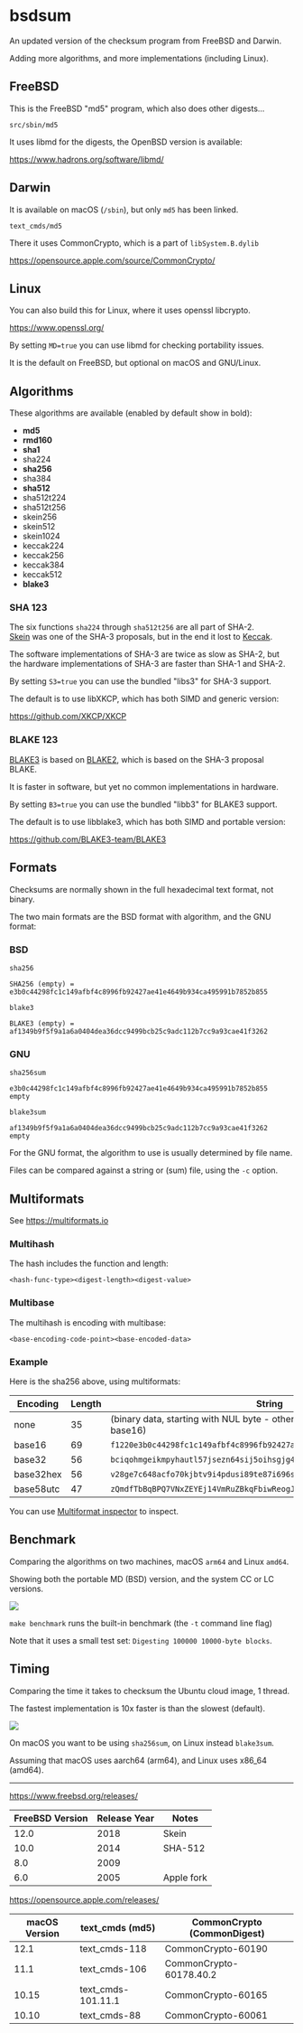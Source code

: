 # bsdsum

An updated version of the checksum program from FreeBSD and Darwin.

Adding more algorithms, and more implementations (including Linux).

## FreeBSD

This is the FreeBSD "md5" program, which also does other digests...

`src/sbin/md5`

It uses libmd for the digests, the OpenBSD version is available:

<https://www.hadrons.org/software/libmd/>

## Darwin

It is available on macOS (`/sbin`), but only `md5` has been linked.

`text_cmds/md5`

There it uses CommonCrypto, which is a part of `libSystem.B.dylib`

<https://opensource.apple.com/source/CommonCrypto/>

## Linux

You can also build this for Linux, where it uses openssl libcrypto.

<https://www.openssl.org/>

By setting `MD=true` you can use libmd for checking portability issues.

It is the default on FreeBSD, but optional on macOS and GNU/Linux.

## Algorithms

These algorithms are available (enabled by default show in bold):

- **md5**
- **rmd160**
- **sha1**
- sha224
- **sha256**
- sha384
- **sha512**
- sha512t224
- sha512t256
- skein256
- skein512
- skein1024
- keccak224
- keccak256
- keccak384
- keccak512
- **blake3**

### SHA 123

The six functions `sha224` through `sha512t256` are all part of SHA-2.<br />
[Skein](https://web.archive.org/web/20210401000151/http://www.skein-hash.info/)
was one of the SHA-3 proposals, but in the end it lost to [Keccak](https://keccak.team/).

The software implementations of SHA-3 are twice as slow as SHA-2, but<br />
the hardware implementations of SHA-3 are faster than SHA-1 and SHA-2.

By setting `S3=true` you can use the bundled "libs3" for SHA-3 support.

The default is to use libXKCP, which has both SIMD and generic version:

<https://github.com/XKCP/XKCP>

### BLAKE 123

[BLAKE3](https://blake3.io/) is based on [BLAKE2](https://blake2.net/),
which is based on the SHA-3 proposal BLAKE.

It is faster in software, but yet no common implementations in hardware.

By setting `B3=true` you can use the bundled "libb3" for BLAKE3 support.

The default is to use libblake3, which has both SIMD and portable version:

<https://github.com/BLAKE3-team/BLAKE3>

## Formats

Checksums are normally shown in the full hexadecimal text format, not binary.

The two main formats are the BSD format with algorithm, and the GNU format:

### BSD

`sha256`

```
SHA256 (empty) = e3b0c44298fc1c149afbf4c8996fb92427ae41e4649b934ca495991b7852b855
```

`blake3`

```
BLAKE3 (empty) = af1349b9f5f9a1a6a0404dea36dcc9499bcb25c9adc112b7cc9a93cae41f3262
```

### GNU

`sha256sum`

```
e3b0c44298fc1c149afbf4c8996fb92427ae41e4649b934ca495991b7852b855  empty
```

`blake3sum`

```
af1349b9f5f9a1a6a0404dea36dcc9499bcb25c9adc112b7cc9a93cae41f3262  empty
```

For the GNU format, the algorithm to use is usually determined by file name.

Files can be compared against a string or (sum) file, using the `-c` option.

## Multiformats

See <https://multiformats.io>

### Multihash

The hash includes the function and length:

`<hash-func-type><digest-length><digest-value>`

### Multibase

The multihash is encoding with multibase:

`<base-encoding-code-point><base-encoded-data>`

### Example

Here is the sha256 above, using multiformats:

| Encoding    | Length  | String         							   |
|-------------|---------|--------------------------------------------------------------------------|
| none        | 35      | (binary data, starting with NUL byte - otherwise same hexdump as base16) |
| base16      | 69      | `f1220e3b0c44298fc1c149afbf4c8996fb92427ae41e4649b934ca495991b7852b855`  |
| base32      | 56      | `bciqohmgeikmpyhautl57jsezn64sij5oihsgjg4tjssjlgi3pbjlqvi`               |
| base32hex   | 56      | `v28ge7c648acfo70kjbtv9i4pdusi89te87i696sj9ii9b68rf19bgl8`               |
| base58utc   | 47      | `zQmdfTbBqBPQ7VNxZEYEj14VmRuZBkqFbiwReogJgS1zR1n`                        |

You can use [Multiformat inspector](https://libertydsnp.github.io/multiformat-inspector/) to inspect.

## Benchmark

Comparing the algorithms on two machines, macOS `arm64` and Linux `amd64`.

Showing both the portable MD (BSD) version, and the system CC or LC versions.

![](assets/bsdsum-benchmark.png)

`make benchmark` runs the built-in benchmark (the `-t` command line flag)

Note that it uses a small test set: `Digesting 100000 10000-byte blocks`.

## Timing

Comparing the time it takes to checksum the Ubuntu cloud image, 1 thread.

The fastest implementation is 10x faster is than the slowest (default).

![](assets/bsdsum-timing.png)

On macOS you want to be using `sha256sum`, on Linux instead `blake3sum`.

Assuming that macOS uses aarch64 (arm64), and Linux uses x86_64 (amd64).

---

https://www.freebsd.org/releases/

| FreeBSD Version | Release Year          | Notes                       |
|-----------------|-----------------------|-----------------------------|
| 12.0            | 2018                  | Skein                       |
| 10.0            | 2014                  | SHA-512                     |
| 8.0             | 2009                  |                             |
| 6.0             | 2005                  | Apple fork                  |

https://opensource.apple.com/releases/

| macOS Version   | text_cmds (md5)       | CommonCrypto (CommonDigest) |
|-----------------|-----------------------|-----------------------------|
| 12.1            | text_cmds-118         | CommonCrypto-60190          |
| 11.1            | text_cmds-106         | CommonCrypto-60178.40.2     |
| 10.15           | text_cmds-101.11.1    | CommonCrypto-60165          |
| 10.10           | text_cmds-88          | CommonCrypto-60061          |

